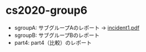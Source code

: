 # cs2020-group6

- sgroupA: サブグループAのレポート -> [incident1.pdf](sgroupA/incident1.pdf)
- sgroupB: サブグループBのレポート
- part4: part4（比較）のレポート